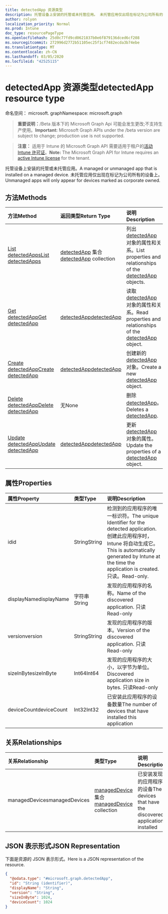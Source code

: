 ```yaml
---
title: detectedApp 资源类型
description: 托管设备上安装的托管或未托管应用。 未托管应用仅出现在标记为公司所有的设备上。
author: rolyon
localization_priority: Normal
ms.prod: Intune
doc_type: resourcePageType
ms.openlocfilehash: 25d0c77fd9cd0621837b0e6f879136dced6cf208
ms.sourcegitcommit: 272996d2772b51105ec25f1cf7482ecda3b74ebe
ms.translationtype: MT
ms.contentlocale: zh-CN
ms.lasthandoff: 03/05/2020
ms.locfileid: "42525115"
---
```

# <a name="detectedapp-resource-type"></a><span data-ttu-id="d4c9d-104">detectedApp 资源类型</span><span class="sxs-lookup"><span data-stu-id="d4c9d-104">detectedApp resource type</span></span>

<span data-ttu-id="d4c9d-105">命名空间： microsoft. graph</span><span class="sxs-lookup"><span data-stu-id="d4c9d-105">Namespace: microsoft.graph</span></span>

> <span data-ttu-id="d4c9d-106">**重要说明：**/Beta 版本下的 Microsoft Graph Api 可能会发生更改;不支持生产使用。</span><span class="sxs-lookup"><span data-stu-id="d4c9d-106">**Important:** Microsoft Graph APIs under the /beta version are subject to change; production use is not supported.</span></span>

> <span data-ttu-id="d4c9d-107">**注意：** 适用于 Intune 的 Microsoft Graph API 需要适用于租户的[活动 Intune 许可证](https://go.microsoft.com/fwlink/?linkid=839381)。</span><span class="sxs-lookup"><span data-stu-id="d4c9d-107">**Note:** The Microsoft Graph API for Intune requires an [active Intune license](https://go.microsoft.com/fwlink/?linkid=839381) for the tenant.</span></span>

<span data-ttu-id="d4c9d-108">托管设备上安装的托管或未托管应用。</span><span class="sxs-lookup"><span data-stu-id="d4c9d-108">A managed or unmanaged app that is installed on a managed device.</span></span> <span data-ttu-id="d4c9d-109">未托管应用仅出现在标记为公司所有的设备上。</span><span class="sxs-lookup"><span data-stu-id="d4c9d-109">Unmanaged apps will only appear for devices marked as corporate owned.</span></span>

## <a name="methods"></a><span data-ttu-id="d4c9d-110">方法</span><span class="sxs-lookup"><span data-stu-id="d4c9d-110">Methods</span></span>
|<span data-ttu-id="d4c9d-111">方法</span><span class="sxs-lookup"><span data-stu-id="d4c9d-111">Method</span></span>|<span data-ttu-id="d4c9d-112">返回类型</span><span class="sxs-lookup"><span data-stu-id="d4c9d-112">Return Type</span></span>|<span data-ttu-id="d4c9d-113">说明</span><span class="sxs-lookup"><span data-stu-id="d4c9d-113">Description</span></span>|
|:---|:---|:---|
|[<span data-ttu-id="d4c9d-114">List detectedApps</span><span class="sxs-lookup"><span data-stu-id="d4c9d-114">List detectedApps</span></span>](../api/intune-devices-detectedapp-list.md)|<span data-ttu-id="d4c9d-115">[detectedApp](../resources/intune-devices-detectedapp.md) 集合</span><span class="sxs-lookup"><span data-stu-id="d4c9d-115">[detectedApp](../resources/intune-devices-detectedapp.md) collection</span></span>|<span data-ttu-id="d4c9d-116">列出 [detectedApp](../resources/intune-devices-detectedapp.md) 对象的属性和关系。</span><span class="sxs-lookup"><span data-stu-id="d4c9d-116">List properties and relationships of the [detectedApp](../resources/intune-devices-detectedapp.md) objects.</span></span>|
|[<span data-ttu-id="d4c9d-117">Get detectedApp</span><span class="sxs-lookup"><span data-stu-id="d4c9d-117">Get detectedApp</span></span>](../api/intune-devices-detectedapp-get.md)|[<span data-ttu-id="d4c9d-118">detectedApp</span><span class="sxs-lookup"><span data-stu-id="d4c9d-118">detectedApp</span></span>](../resources/intune-devices-detectedapp.md)|<span data-ttu-id="d4c9d-119">读取 [detectedApp](../resources/intune-devices-detectedapp.md) 对象的属性和关系。</span><span class="sxs-lookup"><span data-stu-id="d4c9d-119">Read properties and relationships of the [detectedApp](../resources/intune-devices-detectedapp.md) object.</span></span>|
|[<span data-ttu-id="d4c9d-120">Create detectedApp</span><span class="sxs-lookup"><span data-stu-id="d4c9d-120">Create detectedApp</span></span>](../api/intune-devices-detectedapp-create.md)|[<span data-ttu-id="d4c9d-121">detectedApp</span><span class="sxs-lookup"><span data-stu-id="d4c9d-121">detectedApp</span></span>](../resources/intune-devices-detectedapp.md)|<span data-ttu-id="d4c9d-122">创建新的 [detectedApp](../resources/intune-devices-detectedapp.md) 对象。</span><span class="sxs-lookup"><span data-stu-id="d4c9d-122">Create a new [detectedApp](../resources/intune-devices-detectedapp.md) object.</span></span>|
|[<span data-ttu-id="d4c9d-123">Delete detectedApp</span><span class="sxs-lookup"><span data-stu-id="d4c9d-123">Delete detectedApp</span></span>](../api/intune-devices-detectedapp-delete.md)|<span data-ttu-id="d4c9d-124">无</span><span class="sxs-lookup"><span data-stu-id="d4c9d-124">None</span></span>|<span data-ttu-id="d4c9d-125">删除 [detectedApp](../resources/intune-devices-detectedapp.md)。</span><span class="sxs-lookup"><span data-stu-id="d4c9d-125">Deletes a [detectedApp](../resources/intune-devices-detectedapp.md).</span></span>|
|[<span data-ttu-id="d4c9d-126">Update detectedApp</span><span class="sxs-lookup"><span data-stu-id="d4c9d-126">Update detectedApp</span></span>](../api/intune-devices-detectedapp-update.md)|[<span data-ttu-id="d4c9d-127">detectedApp</span><span class="sxs-lookup"><span data-stu-id="d4c9d-127">detectedApp</span></span>](../resources/intune-devices-detectedapp.md)|<span data-ttu-id="d4c9d-128">更新 [detectedApp](../resources/intune-devices-detectedapp.md) 对象的属性。</span><span class="sxs-lookup"><span data-stu-id="d4c9d-128">Update the properties of a [detectedApp](../resources/intune-devices-detectedapp.md) object.</span></span>|

## <a name="properties"></a><span data-ttu-id="d4c9d-129">属性</span><span class="sxs-lookup"><span data-stu-id="d4c9d-129">Properties</span></span>
|<span data-ttu-id="d4c9d-130">属性</span><span class="sxs-lookup"><span data-stu-id="d4c9d-130">Property</span></span>|<span data-ttu-id="d4c9d-131">类型</span><span class="sxs-lookup"><span data-stu-id="d4c9d-131">Type</span></span>|<span data-ttu-id="d4c9d-132">说明</span><span class="sxs-lookup"><span data-stu-id="d4c9d-132">Description</span></span>|
|:---|:---|:---|
|<span data-ttu-id="d4c9d-133">id</span><span class="sxs-lookup"><span data-stu-id="d4c9d-133">id</span></span>|<span data-ttu-id="d4c9d-134">String</span><span class="sxs-lookup"><span data-stu-id="d4c9d-134">String</span></span>|<span data-ttu-id="d4c9d-135">检测到的应用程序的唯一标识符。</span><span class="sxs-lookup"><span data-stu-id="d4c9d-135">The unique Identifier for the detected application.</span></span> <span data-ttu-id="d4c9d-136">创建此应用程序时，Intune 将自动生成它。</span><span class="sxs-lookup"><span data-stu-id="d4c9d-136">This is automatically generated by Intune at the time the application is created.</span></span> <span data-ttu-id="d4c9d-137">只读。</span><span class="sxs-lookup"><span data-stu-id="d4c9d-137">Read-only.</span></span>|
|<span data-ttu-id="d4c9d-138">displayName</span><span class="sxs-lookup"><span data-stu-id="d4c9d-138">displayName</span></span>|<span data-ttu-id="d4c9d-139">字符串</span><span class="sxs-lookup"><span data-stu-id="d4c9d-139">String</span></span>|<span data-ttu-id="d4c9d-140">发现的应用程序的名称。</span><span class="sxs-lookup"><span data-stu-id="d4c9d-140">Name of the discovered application.</span></span> <span data-ttu-id="d4c9d-141">只读</span><span class="sxs-lookup"><span data-stu-id="d4c9d-141">Read-only</span></span>|
|<span data-ttu-id="d4c9d-142">version</span><span class="sxs-lookup"><span data-stu-id="d4c9d-142">version</span></span>|<span data-ttu-id="d4c9d-143">String</span><span class="sxs-lookup"><span data-stu-id="d4c9d-143">String</span></span>|<span data-ttu-id="d4c9d-144">发现的应用程序的版本。</span><span class="sxs-lookup"><span data-stu-id="d4c9d-144">Version of the discovered application.</span></span> <span data-ttu-id="d4c9d-145">只读</span><span class="sxs-lookup"><span data-stu-id="d4c9d-145">Read-only</span></span>|
|<span data-ttu-id="d4c9d-146">sizeInByte</span><span class="sxs-lookup"><span data-stu-id="d4c9d-146">sizeInByte</span></span>|<span data-ttu-id="d4c9d-147">Int64</span><span class="sxs-lookup"><span data-stu-id="d4c9d-147">Int64</span></span>|<span data-ttu-id="d4c9d-148">发现的应用程序的大小，以字节为单位。</span><span class="sxs-lookup"><span data-stu-id="d4c9d-148">Discovered application size in bytes.</span></span> <span data-ttu-id="d4c9d-149">只读</span><span class="sxs-lookup"><span data-stu-id="d4c9d-149">Read-only</span></span>|
|<span data-ttu-id="d4c9d-150">deviceCount</span><span class="sxs-lookup"><span data-stu-id="d4c9d-150">deviceCount</span></span>|<span data-ttu-id="d4c9d-151">Int32</span><span class="sxs-lookup"><span data-stu-id="d4c9d-151">Int32</span></span>|<span data-ttu-id="d4c9d-152">已安装此应用程序的设备数量</span><span class="sxs-lookup"><span data-stu-id="d4c9d-152">The number of devices that have installed this application</span></span>|

## <a name="relationships"></a><span data-ttu-id="d4c9d-153">关系</span><span class="sxs-lookup"><span data-stu-id="d4c9d-153">Relationships</span></span>
|<span data-ttu-id="d4c9d-154">关系</span><span class="sxs-lookup"><span data-stu-id="d4c9d-154">Relationship</span></span>|<span data-ttu-id="d4c9d-155">类型</span><span class="sxs-lookup"><span data-stu-id="d4c9d-155">Type</span></span>|<span data-ttu-id="d4c9d-156">说明</span><span class="sxs-lookup"><span data-stu-id="d4c9d-156">Description</span></span>|
|:---|:---|:---|
|<span data-ttu-id="d4c9d-157">managedDevices</span><span class="sxs-lookup"><span data-stu-id="d4c9d-157">managedDevices</span></span>|<span data-ttu-id="d4c9d-158">[managedDevice](../resources/intune-devices-manageddevice.md) 集合</span><span class="sxs-lookup"><span data-stu-id="d4c9d-158">[managedDevice](../resources/intune-devices-manageddevice.md) collection</span></span>|<span data-ttu-id="d4c9d-159">已安装发现的应用程序的设备</span><span class="sxs-lookup"><span data-stu-id="d4c9d-159">The devices that have the discovered application installed</span></span>|

## <a name="json-representation"></a><span data-ttu-id="d4c9d-160">JSON 表示形式</span><span class="sxs-lookup"><span data-stu-id="d4c9d-160">JSON Representation</span></span>
<span data-ttu-id="d4c9d-161">下面是资源的 JSON 表示形式。</span><span class="sxs-lookup"><span data-stu-id="d4c9d-161">Here is a JSON representation of the resource.</span></span>
<!-- {
  "blockType": "resource",
  "keyProperty": "id",
  "@odata.type": "microsoft.graph.detectedApp"
}
-->
``` json
{
  "@odata.type": "#microsoft.graph.detectedApp",
  "id": "String (identifier)",
  "displayName": "String",
  "version": "String",
  "sizeInByte": 1024,
  "deviceCount": 1024
}
```



